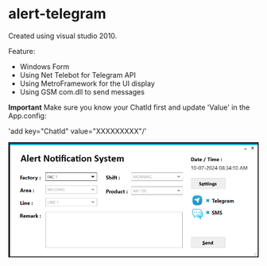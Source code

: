 # alert-telegram

Created using visual studio 2010.

Feature:

- Windows Form
- Using Net Telebot for Telegram API
- Using MetroFramework for the UI display
- Using GSM com.dll to send messages

**Important**
Make sure you know your ChatId first and update 'Value' in the App.config:

'add key="ChatId" value="XXXXXXXXX"/'

<picture>
  <source media="(prefers-color-scheme: dark)" srcset="https://github.com/cute-boss/alert-telegram/blob/main/alertTelegram.png">
  <source media="(prefers-color-scheme: light)" srcset="https://github.com/cute-boss/alert-telegram/blob/main/alertTelegram.png">
  <img alt="Shows an alert telegram UI" src="https://github.com/cute-boss/alert-telegram/blob/main/alertTelegram.png">
</picture>

